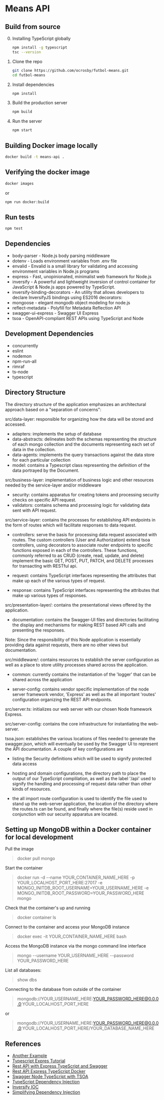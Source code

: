 # Means API

## Build from source

0. Installing TypeScript globally
    ```sh
    npm install -g typescript
    tsc --version
    ```

1. Clone the repo

    ```sh
    git clone https://github.com/ocrosby/futbol-means.git
    cd futbol-means
    ```

2. Install dependencies

    ```sh
    npm install
    ```

3. Build the production server

    ```sh
    npm build
    ```

4. Run the server

    ```sh
    npm start
    ```

## Building Docker image locally

```sh
docker build -t means-api .
```

## Verifying the docker image

```sh
docker images
```

or

```sh
npm run docker:build
```

## Run tests

```sh
npm test
```

## Dependencies

* body-parser - Node.js body parsing middleware
* dotenv - Loads environment variables from .env file
* envalid - Envalid is a small library for validating and accessing environment variables in Node.js programs
* express - Fast, unopinionated, minimalist web framework for Node.js
* inversify - A powerful and lightweight inversion of control container for JavaScript & Node.js apps powered by TypeScript.
* inversify-binding-decorators - An utility that allows developers to declare InversifyJS bindings using ES2016 decorators:
* mongoose - elegant mongodb object modeling for node.js
* reflect-metadata - Polyfill for Metadata Reflection API
* swagger-ui-express - Swagger UI Express
* tsoa - OpenAPI-compliant REST APIs using TypeScript and Node

## Development Dependencies

* concurrently
* eslint
* nodemon
* npm-run-all
* rimraf
* ts-node
* typescript

## Directory Structure
The directory structure of the application emphasizes an architectural approach based on a "separation of concerns":

src/data-layer: responsible for organizing how the data will be stored and accessed.

* adapters: implements the setup of database
* data-abstracts: delineates both the schemas representing the structure of each mongo collection and the documents representing each set of data in the collection.
* data-agents: implements the query transactions against the data store for each particular collection
* model: contains a Typescript class representing the definition of the data portrayed by the Document.

src/business-layer: implementation of business logic and other resources needed by the service-layer and/or middleware

* security: contains apparatus for creating tokens and processing security checks on specific API request.
* validators: contains schema and processing logic for validating data sent with API request.

src/service-layer: contains the processes for establishing API endpoints in the form of routes which will facilitate responses to data request.

* controllers: serve the basis for processing data request associated with routes.  The custom controllers (User and Authorization) extend tsoa controllers, using decorators to associate router endpoints to specific functions exposed in each of the controllers.  These functions, commonly referred to as CRUD (create, read, update, and delete) implement the basic GET, POST, PUT, PATCH, and DELETE processes for transacting with RESTful api.

* request: contains TypeScript interfaces representing the attributes that make up each of the various types of request.

* response: contains TypeScript interfaces representing the attributes that make up various types of responses.

src/presentation-layer/: contains the presentational views offered by the application.

* documentation: contains the Swagger-UI files and directories facilitating the display and mechanisms for making REST based API calls and presenting the responses.

Note: Since the responsibility of this Node application is essentially providing data against requests, there are no other views but documentation.

src/middleware/: contains resources to establish the server configuration as well as a place to store utility processes shared across the application.

* common: currently contains the instantiation of the 'logger' that can be shared across the application

* server-config: contains vendor specific implementation of the node server framework vendor, 'Express' as well as the all important 'routes' configuration organizing the REST API endpoints.

src/server.ts: initializes our web server with our chosen Node framework Express.

src/server-config: contains the core infrastructure for instantiating the web-server.

tsoa.json: establishes the various locations of files needed to generate the swagger.json, which will eventually be used by the Swagger UI to represent the API documentation.  A couple of key configurations are

* listing the Security definitions which will be used to signify protected data access
* hosting and domain configurations, the directory path to place the output of our TypeScript complilation, as well as the label '/api' used to signify the handling and processing of request data rather than other kinds of resources.

* the all import route configuration is used to identify the file used to stand up the web-server application, the location of the directory where the routes.ts can be found, and finally where the file(s) reside used in conjunction with our security apparatus are located.

## Setting up MongoDB within a Docker container for local development

Pull the image
> docker pull mongo

Start the container 
> docker run
-d
--name YOUR_CONTAINER_NAME_HERE
-p YOUR_LOCALHOST_PORT_HERE:27017
-e MONGO_INITDB_ROOT_USERNAME=YOUR_USERNAME_HERE
-e MONGO_INITDB_ROOT_PASSWORD=YOUR_PASSWORD_HERE
mongo

Check that the container's up and running
> docker container ls

Connect to the container and access your MongoDB instance

> docker exec -it YOUR_CONTAINER_NAME_HERE bash

Access the MongoDB instance via the mongo command line interface

> mongo --username YOUR_USERNAME_HERE --password YOUR_PASSWORD_HERE

List all databases:

> show dbs
> 

Connecting to the database from outside of the container

> mongodb://YOUR_USERNAME_HERE:YOUR_PASSWORD_HERE@0.0.0.0:YOUR_LOCALHOST_PORT_HERE

or 

> mongodb://YOUR_USERNAME_HERE:YOUR_PASSWORD_HERE@0.0.0.0:YOUR_LOCALHOST_PORT_HERE/YOUR_DATABASE_NAME_HERE



## References

* [Another Example](https://github.com/GeekyAnts/express-typescript)
* [Typescript Expres Tutorial](https://wanago.io/2018/12/03/typescript-express-tutorial-routing-controllers-middleware/)
* [Rest API with Express TypeScript and Swagger](https://rsbh.dev/blogs/rest-api-with-express-typescript)
* [Rest API Express TypeScript Docker](https://rsbh.dev/blogs/rest-api-express-typescript-docker)
* [Swagger Node TypeScript with TSOA](https://medium.com/willsonic/swagger-nodejs-typescript-tsoa-15a3f10fabaf)
* [TypeScript Dependency Injection](https://levelup.gitconnected.com/dependency-injection-in-typescript-2f66912d143c)
* [Inversify IOC](https://inversify.io)
* [Simplifying Dependency Injection](https://engineering.monstar-lab.com/en/post/2019/10/02/simplifying-dependency-injection-and-ioc-concepts-with-typescript/)
